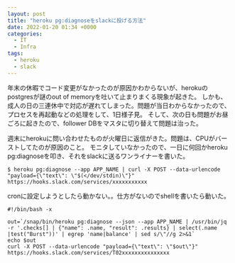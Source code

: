```yaml
---
layout: post
title: "heroku pg:diagnoseをslackに投げる方法"
date: 2022-01-20 01:34 +0000
categories:
  - IT
  - Infra
tags:  
  - heroku
  - slack
---
```


年末の休暇でコード変更がなかったのが原因かわからないが、herokuのpostgresが謎のout of memoryを吐いて止まりまくる現象が起きた。
しかも、成人の日の三連休中で対応が遅れてしまった。問題が当日わからなかったので、プロセスを再起動などの処理をして、1日様子見。
そして、次の日も問題がお昼ごろに起きたので、follower DBをマスタに切り替えて問題は治った。

週末にherokuに問い合わせたものが火曜日に返信がきた。問題は、CPUがバーストしてたのが原因のこと。
モニタしていなかったので、一日に何回かheroku pg:diagnoseを叩き、それをslackに送るワンライナーを書いた。

```shell
$ heroku pg:diagnose --app APP_NAME | curl -X POST --data-urlencode   "payload={\"text\": \"$(</dev/stdin)\"}" https://hooks.slack.com/services/xxxxxxxxxxx
```

cronに設定しようとしたら動かない。。仕方がないのでshellを書いたら動いた。

```
#!/bin/bash -x

out=`/snap/bin/heroku pg:diagnose --json --app APP_NAME | /usr/bin/jq -r '.checks[] | {"name": .name, "result": .results} | select(.name |test("Burst"))' | egrep 'name|balance' | sed s/\"//g 2>&1`
echo $out 
curl -X POST --data-urlencode "payload={\"text\": \"$out\"}" https://hooks.slack.com/services/T02xxxxxxxxxxxxxxx
```
